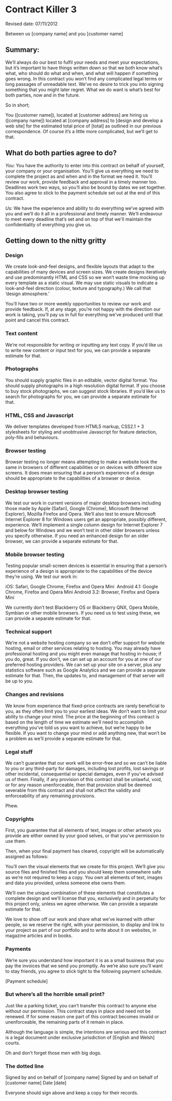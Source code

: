 # Contract Killer 3
 
Revised date: 07/11/2012 

Between us [company name] 
and you [customer name] 

## Summary: 

We’ll always do our best to fulfil your needs and meet your expectations, but it’s important to have things written down so that we both know what’s what, who should do what and when, and what will happen if something goes wrong. In this contract you won’t find any complicated legal terms or long passages of unreadable text. We’ve no desire to trick you into signing something that you might later regret. What we do want is what’s best for both parties, now and in the future.

So in short;

You ([customer name]), located at [customer address] are hiring us ([company name]) located at [company address] to [design and develop a web site] for the estimated total price of [total] as outlined in our previous correspondence. Of course it’s a little more complicated, but we’ll get to that.

## What do both parties agree to do? 

*You:* You have the authority to enter into this contract on behalf of yourself, your company or your organisation. You’ll give us everything we need to complete the project as and when and in the format we need it. You’ll review our work, provide feedback and approval in a timely manner too. Deadlines work two ways, so you’ll also be bound by dates we set together. You also agree to stick to the payment schedule set out at the end of this contract.

*Us:* We have the experience and ability to do everything we’ve agreed with you and we’ll do it all in a professional and timely manner. We’ll endeavour to meet every deadline that’s set and on top of that we'll maintain the confidentiality of everything you give us.

## Getting down to the nitty gritty 

### Design 

We create look-and-feel designs, and flexible layouts that adapt to the capabilities of many devices and screen sizes. We create designs iteratively and use predominantly HTML and CSS so we won’t waste time mocking up every template as a static visual. We may use static visuals to indicate a look-and-feel direction (colour, texture and typography.) We call that ‘design atmosphere.’

You’ll have two or more weekly opportunities to review our work and provide feedback. If, at any stage, you’re not happy with the direction our work is taking, you’ll pay us in full for everything we’ve produced until that point and cancel this contract.

### Text content 

We’re not responsible for writing or inputting any text copy. If you’d like us to write new content or input text for you, we can provide a separate estimate for that.

### Photographs 

You should supply graphic files in an editable, vector digital format. You should supply photographs in a high resolution digital format. If you choose to buy stock photographs, we can suggest stock libraries. If you’d like us to search for photographs for you, we can provide a separate estimate for that.

### HTML, CSS and Javascript

We deliver templates developed from HTML5 markup, CSS2.1 + 3 stylesheets for styling and unobtrusive Javascript for feature detection, poly-fills and behaviours.

### Browser testing

Browser testing no longer means attempting to make a website look the same in browsers of different capabilities or on devices with different size screens. It does mean ensuring that a person’s experience of a design should be appropriate to the capabilities of a browser or device.

### Desktop browser testing

We test our work in current versions of major desktop browsers including those made by Apple (Safari), Google (Chrome), Microsoft (Internet Explorer), Mozilla Firefox and Opera. We’ll also test to ensure Microsoft Internet Explorer 8 for Windows users get an appropriate, possibly different, experience. We’ll implement a single column design for Internet Explorer 7 and below for Windows and we won’t test in other older browsers unless you specify otherwise. If you need an enhanced design for an older browser, we can provide a separate estimate for that.

### Mobile browser testing

Testing popular small-screen devices is essential in ensuring that a person’s experience of a design is appropriate to the capabilities of the device they’re using. We test our work in:

iOS: Safari, Google Chrome, Firefox and Opera Mini  Android 4.1: Google Chrome, Firefox and Opera Mini
Android 3.2: Browser, Firefox and Opera Mini

We currently don’t test Blackberry OS or Blackberry QNX, Opera Mobile, Symbian or other mobile browsers. If you need us to test using these, we can provide a separate estimate for that.

### Technical support

We’re not a website hosting company so we don’t offer support for website hosting, email or other services relating to hosting. You may already have professional hosting and you might even manage that hosting in-house; if you do, great. If you don’t, we can set up an account for you at one of our preferred hosting providers. We can set up your site on a server, plus any statistics software such as Google Analytics and we can provide a separate estimate for that. Then, the updates to, and management of that server will be up to you. 

### Changes and revisions 

We know from experience that fixed-price contracts are rarely beneficial to you, as they often limit you to your earliest ideas. We don’t want to limit your ability to change your mind. The price at the beginning of this contract is based on the length of time we estimate we’ll need to accomplish everything you’ve told us you want to achieve, but we’re happy to be flexible. If you want to change your mind or add anything new, that won’t be a problem as we’ll provide a separate estimate for that.

### Legal stuff 

We can’t guarantee that our work will be error-free and so we can’t be liable to you or any third-party for damages, including lost profits, lost savings or other incidental, consequential or special damages, even if you’ve advised us of them. Finally, if any provision of this contract shall be unlawful, void, or for any reason unenforceable, then that provision shall be deemed severable from this contract and shall not affect the validity and enforceability of any remaining provisions.
 
Phew.

### Copyrights 

First, you guarantee that all elements of text, images or other artwork you provide are either owned by your good selves, or that you’ve permission to use them.

Then, when your final payment has cleared, copyright will be automatically assigned as follows:

You’ll own the visual elements that we create for this project. We’ll give you source files and finished files and you should keep them somewhere safe as we’re not required to keep a copy. You own all elements of text, images and data you provided, unless someone else owns them. 

We’ll own the unique combination of these elements that constitutes a complete design and we’ll license that you, exclusively and in perpetuity for this project only, unless we agree otherwise. We can provide a separate estimate for that.

We love to show off our work and share what we’ve learned with other people, so we reserve the right, with your permission, to display and link to your project as part of our portfolio and to write about it on websites, in magazine articles and in books.

### Payments 

We’re sure you understand how important it is as a small business that you pay the invoices that we send you promptly. As we’re also sure you’ll want to stay friends, you agree to stick tight to the following payment schedule.

[Payment schedule]

### But where’s all the horrible small print? 

Just like a parking ticket, you can’t transfer this contract to anyone else without our permission. This contract stays in place and need not be renewed. If for some reason one part of this contract becomes invalid or unenforceable, the remaining parts of it remain in place. 

Although the language is simple, the intentions are serious and this contract is a legal document under exclusive jurisdiction of [English and Welsh] courts. 

Oh and don’t forget those men with big dogs.

### The dotted line 

Signed by and on behalf of [company name] 
Signed by and on behalf of [customer name] 
Date [date]

Everyone should sign above and keep a copy for their records.